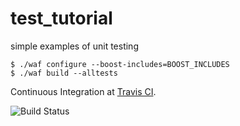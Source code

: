 test_tutorial
=============

simple examples of unit testing

```
$ ./waf configure --boost-includes=BOOST_INCLUDES
$ ./waf build --alltests
```

Continuous Integration at [Travis CI](https://travis-ci.org/attugit/test_tutorial).

![Build Status](https://travis-ci.org/attugit/test_tutorial.svg?branch=master)


